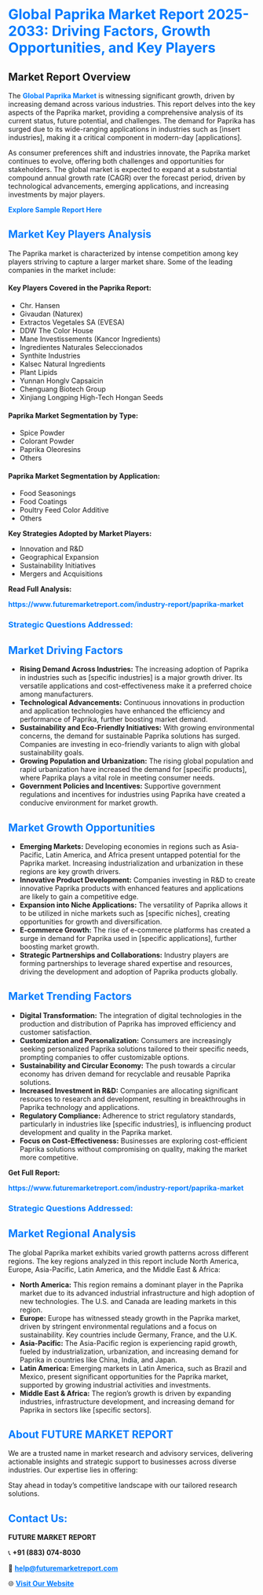 <h1 style="color: #007BFF;">Global Paprika Market Report 2025-2033: Driving Factors, Growth Opportunities, and Key Players</h1>

<section id="overview">
<h2>Market Report Overview</h2>
<p>The <a href="https://www.futuremarketreport.com/industry-report/paprika-market" style="color: #007BFF; text-decoration: none;"><strong>Global Paprika Market</strong></a> is witnessing significant growth, driven by increasing demand across various industries. This report delves into the key aspects of the Paprika market, providing a comprehensive analysis of its current status, future potential, and challenges. The demand for Paprika has surged due to its wide-ranging applications in industries such as [insert industries], making it a critical component in modern-day [applications].</p>
<p>As consumer preferences shift and industries innovate, the Paprika market continues to evolve, offering both challenges and opportunities for stakeholders. The global market is expected to expand at a substantial compound annual growth rate (CAGR) over the forecast period, driven by technological advancements, emerging applications, and increasing investments by major players.</p>
</section>

<section id="overview">
<p><a href="https://www.futuremarketreport.com/request-sample/reportId=62002" style="color: #007BFF; text-decoration: none;"><strong>Explore Sample Report Here</strong></a></p>
</section>

<section id="key-players">
<h2 style="color: #007BFF;">Market Key Players Analysis</h2>
<p>The Paprika market is characterized by intense competition among key players striving to capture a larger market share. Some of the leading companies in the market include:</p>
<h4>Key Players Covered in the Paprika Report:</h4>
<ul><li>Chr. Hansen</li><li>Givaudan (Naturex)</li><li>Extractos Vegetales SA (EVESA)</li><li>DDW The Color House</li><li>Mane Investissements (Kancor Ingredients)</li><li>Ingredientes Naturales Seleccionados</li><li>Synthite Industries</li><li>Kalsec Natural Ingredients</li><li>Plant Lipids</li><li>Yunnan Honglv Capsaicin</li><li>Chenguang Biotech Group</li><li>Xinjiang Longping High-Tech Hongan Seeds</li></ul>
<h4>Paprika Market Segmentation by Type:</h4>
<ul><li>Spice Powder</li><li>Colorant Powder</li><li>Paprika Oleoresins</li><li>Others</li></ul>

<h4>Paprika Market Segmentation by Application:</h4>
<ul><li>Food Seasonings</li><li>Food Coatings</li><li>Poultry Feed Color Additive</li><li>Others</li></ul>
<p><strong>Key Strategies Adopted by Market Players:</strong></p>
<ul>
<li>Innovation and R&D</li>
<li>Geographical Expansion</li>
<li>Sustainability Initiatives</li>
<li>Mergers and Acquisitions</li>
</ul>
</section>

<section>
<p><strong>Read Full Analysis: </strong></p><a href="https://www.futuremarketreport.com/industry-report/paprika-market" style="color: #007BFF; text-decoration: none;"><strong>https://www.futuremarketreport.com/industry-report/paprika-market</strong></a>
<h3 style="color: #007BFF;">Strategic Questions Addressed:</h3>
</section>

<section id="driving-factors">
<h2 style="color: #007BFF;">Market Driving Factors</h2>
<ul>
<li><strong>Rising Demand Across Industries:</strong> The increasing adoption of Paprika in industries such as [specific industries] is a major growth driver. Its versatile applications and cost-effectiveness make it a preferred choice among manufacturers.</li>
<li><strong>Technological Advancements:</strong> Continuous innovations in production and application technologies have enhanced the efficiency and performance of Paprika, further boosting market demand.</li>
<li><strong>Sustainability and Eco-Friendly Initiatives:</strong> With growing environmental concerns, the demand for sustainable Paprika solutions has surged. Companies are investing in eco-friendly variants to align with global sustainability goals.</li>
<li><strong>Growing Population and Urbanization:</strong> The rising global population and rapid urbanization have increased the demand for [specific products], where Paprika plays a vital role in meeting consumer needs.</li>
<li><strong>Government Policies and Incentives:</strong> Supportive government regulations and incentives for industries using Paprika have created a conducive environment for market growth.</li>
</ul>
</section>

<section id="growth-opportunities">
<h2 style="color: #007BFF;">Market Growth Opportunities</h2>
<ul>
<li><strong>Emerging Markets:</strong> Developing economies in regions such as Asia-Pacific, Latin America, and Africa present untapped potential for the Paprika market. Increasing industrialization and urbanization in these regions are key growth drivers.</li>
<li><strong>Innovative Product Development:</strong> Companies investing in R&D to create innovative Paprika products with enhanced features and applications are likely to gain a competitive edge.</li>
<li><strong>Expansion into Niche Applications:</strong> The versatility of Paprika allows it to be utilized in niche markets such as [specific niches], creating opportunities for growth and diversification.</li>
<li><strong>E-commerce Growth:</strong> The rise of e-commerce platforms has created a surge in demand for Paprika used in [specific applications], further boosting market growth.</li>
<li><strong>Strategic Partnerships and Collaborations:</strong> Industry players are forming partnerships to leverage shared expertise and resources, driving the development and adoption of Paprika products globally.</li>
</ul>
</section>

<section id="trending-factors">
<h2 style="color: #007BFF;">Market Trending Factors</h2>
<ul>
<li><strong>Digital Transformation:</strong> The integration of digital technologies in the production and distribution of Paprika has improved efficiency and customer satisfaction.</li>
<li><strong>Customization and Personalization:</strong> Consumers are increasingly seeking personalized Paprika solutions tailored to their specific needs, prompting companies to offer customizable options.</li>
<li><strong>Sustainability and Circular Economy:</strong> The push towards a circular economy has driven demand for recyclable and reusable Paprika solutions.</li>
<li><strong>Increased Investment in R&D:</strong> Companies are allocating significant resources to research and development, resulting in breakthroughs in Paprika technology and applications.</li>
<li><strong>Regulatory Compliance:</strong> Adherence to strict regulatory standards, particularly in industries like [specific industries], is influencing product development and quality in the Paprika market.</li>
<li><strong>Focus on Cost-Effectiveness:</strong> Businesses are exploring cost-efficient Paprika solutions without compromising on quality, making the market more competitive.</li>
</ul>
</section>

<section>
<p><strong>Get Full Report: </strong></p><a href="https://www.futuremarketreport.com/industry-report/paprika-market" style="color: #007BFF; text-decoration: none;"><strong>https://www.futuremarketreport.com/industry-report/paprika-market</strong></a>
<h3 style="color: #007BFF;">Strategic Questions Addressed:</h3>
</section>


<section id="regional-analysis">
<h2 style="color: #007BFF;">Market Regional Analysis</h2>
<p>The global Paprika market exhibits varied growth patterns across different regions. The key regions analyzed in this report include North America, Europe, Asia-Pacific, Latin America, and the Middle East & Africa:</p>
<ul>
<li><strong>North America:</strong> This region remains a dominant player in the Paprika market due to its advanced industrial infrastructure and high adoption of new technologies. The U.S. and Canada are leading markets in this region.</li>
<li><strong>Europe:</strong> Europe has witnessed steady growth in the Paprika market, driven by stringent environmental regulations and a focus on sustainability. Key countries include Germany, France, and the U.K.</li>
<li><strong>Asia-Pacific:</strong> The Asia-Pacific region is experiencing rapid growth, fueled by industrialization, urbanization, and increasing demand for Paprika in countries like China, India, and Japan.</li>
<li><strong>Latin America:</strong> Emerging markets in Latin America, such as Brazil and Mexico, present significant opportunities for the Paprika market, supported by growing industrial activities and investments.</li>
<li><strong>Middle East & Africa:</strong> The region’s growth is driven by expanding industries, infrastructure development, and increasing demand for Paprika in sectors like [specific sectors].</li>
</ul>
</section>

<footer>
<h2 style="color: #007BFF;">About FUTURE MARKET REPORT</h2>
<p>We are a trusted name in market research and advisory services, delivering actionable insights and strategic support to businesses across diverse industries. Our expertise lies in offering:</p>

<p>Stay ahead in today’s competitive landscape with our tailored research solutions.</p>

<h2 style="color: #007BFF;">Contact Us:</h2>
<p><strong>FUTURE MARKET REPORT</strong></p>
<p>📞 <strong>+91 (883) 074-8030</strong></p>
<p>📧 <strong><a href="mailto:help@futuremarketreport.com" style="color: #007BFF;">help@futuremarketreport.com</a></strong></p>
<p>🌐 <strong><a href="https://www.futuremarketreport.com/" style="color: #007BFF;">Visit Our Website</a></strong></p>
</footer>